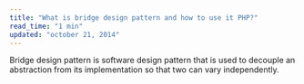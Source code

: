 ```yaml
---
title: "What is bridge design pattern and how to use it PHP?"
read_time: "1 min"
updated: "october 21, 2014"
---
```


Bridge design pattern is software design pattern that is used to decouple an abstraction from its implementation so that two can vary independently.
